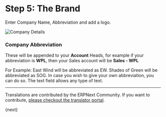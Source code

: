 <!-- add-breadcrumbs -->
# Step 5: The Brand

Enter Company Name, Abbreviation and add a logo.

<img alt="Company Details" class="screenshot" src="/docs/assets/img/setup-wizard/step-5.png">

### Company Abbreviation

These will be appended to your **Account** Heads, for example if your abbreviation is **WPL**, then your Sales account will be **Sales - WPL**

For Example: East Wind will be abbreviated as EW. Shades of Green will be abbreviated as SOG. In case you wish to give your own abbreviation, you can do so. The text field allows any type of text.

---

Translations are contributed by the ERPNext Community. If you want to contribute, [please checkout the translator portal](https://translate.erpnext.com).

{next}
